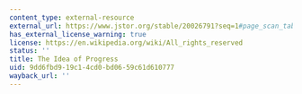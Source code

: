 ```yaml
---
content_type: external-resource
external_url: https://www.jstor.org/stable/20026791?seq=1#page_scan_tab_contents
has_external_license_warning: true
license: https://en.wikipedia.org/wiki/All_rights_reserved
status: ''
title: The Idea of Progress
uid: 9dd6fbd9-19c1-4cd0-bd06-59c61d610777
wayback_url: ''
---
```

